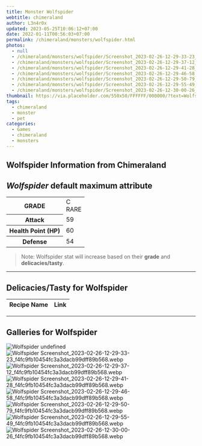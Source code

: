 ```yaml
---
title: Monster Wolfspider
webtitle: chimeraland
author: L3n4r0x
updated: 2023-05-25T10:06:12+07:00
date: 2022-01-11T00:56:03+07:00
permalink: /chimeraland/monsters/wolfspider.html
photos:
  - null
  - /chimeraland/monsters/wolfspider/Screenshot_2023-02-26-12-29-33-23_f4fc9fb10454fc3a3dacb99dff89b568.webp
  - /chimeraland/monsters/wolfspider/Screenshot_2023-02-26-12-29-37-12_f4fc9fb10454fc3a3dacb99dff89b568.webp
  - /chimeraland/monsters/wolfspider/Screenshot_2023-02-26-12-29-41-28_f4fc9fb10454fc3a3dacb99dff89b568.webp
  - /chimeraland/monsters/wolfspider/Screenshot_2023-02-26-12-29-46-58_f4fc9fb10454fc3a3dacb99dff89b568.webp
  - /chimeraland/monsters/wolfspider/Screenshot_2023-02-26-12-29-50-79_f4fc9fb10454fc3a3dacb99dff89b568.webp
  - /chimeraland/monsters/wolfspider/Screenshot_2023-02-26-12-29-55-49_f4fc9fb10454fc3a3dacb99dff89b568.webp
  - /chimeraland/monsters/wolfspider/Screenshot_2023-02-26-12-30-00-26_f4fc9fb10454fc3a3dacb99dff89b568.webp
thumbnail: https://via.placeholder.com/550x50/FFFFFF/000000/?text=Wolfspider
tags:
  - chimeraland
  - monster
  - pet
categories:
  - Games
  - chimeraland
  - monsters
---
```


<link
  rel="stylesheet"
  href="https://rawcdn.githack.com/dimaslanjaka/Web-Manajemen/870a349/css/bootstrap-5-3-0-alpha3-wrapper.css"
/>
<section id="bootstrap-wrapper">
  <h2>Wolfspider Information from Chimeraland</h2>
  <h2 id="attribute"><i>Wolfspider</i> default maximum attribute</h2>
  <div class="row">
    <div class="col mb-2">
      <div class="card bg-dark text-light">
        <div class="card-body">
          <table>
            <tr>
              <th>GRADE</th>
              <td>C <br /><span class="text-primary">RARE</span></td>
            </tr>
            <tr>
              <th>Attack</th>
              <td>59</td>
            </tr>
            <tr>
              <th>Health Point (HP)</th>
              <td>60</td>
            </tr>
            <tr>
              <th>Defense</th>
              <td>54</td>
            </tr>
          </table>
        </div>
      </div>
    </div>
  </div>
  <blockquote>
    Note: Wolfspider stat will increase based on their <b>grade</b> and
    <b>delicacies/tasty</b>.
  </blockquote>
  <hr />
  <h2 id="delicacies">Delicacies/Tasty for Wolfspider</h2>
  <div class="card">
    <div class="card-body">
      <div class="table-responsive">
        <table class="table table-striped table-dark">
          <thead>
            <tr>
              <th>Recipe Name</th>
              <th>Link</th>
            </tr>
          </thead>
          <tbody></tbody>
        </table>
      </div>
    </div>
  </div>
  <hr />
  <div id="gallery">
    <h2>Galleries for Wolfspider</h2>
    <div class="row">
      <div class="col-lg-6 col-12">
        <img
          src="https://www.webmanajemen.com/undefined"
          alt="Wolfspider undefined"
        />
      </div>
      <div class="col-lg-6 col-12">
        <img
          src="https://www.webmanajemen.com/chimeraland/monsters/wolfspider/Screenshot_2023-02-26-12-29-33-23_f4fc9fb10454fc3a3dacb99dff89b568.webp"
          alt="Wolfspider Screenshot_2023-02-26-12-29-33-23_f4fc9fb10454fc3a3dacb99dff89b568.webp"
        />
      </div>
      <div class="col-lg-6 col-12">
        <img
          src="https://www.webmanajemen.com/chimeraland/monsters/wolfspider/Screenshot_2023-02-26-12-29-37-12_f4fc9fb10454fc3a3dacb99dff89b568.webp"
          alt="Wolfspider Screenshot_2023-02-26-12-29-37-12_f4fc9fb10454fc3a3dacb99dff89b568.webp"
        />
      </div>
      <div class="col-lg-6 col-12">
        <img
          src="https://www.webmanajemen.com/chimeraland/monsters/wolfspider/Screenshot_2023-02-26-12-29-41-28_f4fc9fb10454fc3a3dacb99dff89b568.webp"
          alt="Wolfspider Screenshot_2023-02-26-12-29-41-28_f4fc9fb10454fc3a3dacb99dff89b568.webp"
        />
      </div>
      <div class="col-lg-6 col-12">
        <img
          src="https://www.webmanajemen.com/chimeraland/monsters/wolfspider/Screenshot_2023-02-26-12-29-46-58_f4fc9fb10454fc3a3dacb99dff89b568.webp"
          alt="Wolfspider Screenshot_2023-02-26-12-29-46-58_f4fc9fb10454fc3a3dacb99dff89b568.webp"
        />
      </div>
      <div class="col-lg-6 col-12">
        <img
          src="https://www.webmanajemen.com/chimeraland/monsters/wolfspider/Screenshot_2023-02-26-12-29-50-79_f4fc9fb10454fc3a3dacb99dff89b568.webp"
          alt="Wolfspider Screenshot_2023-02-26-12-29-50-79_f4fc9fb10454fc3a3dacb99dff89b568.webp"
        />
      </div>
      <div class="col-lg-6 col-12">
        <img
          src="https://www.webmanajemen.com/chimeraland/monsters/wolfspider/Screenshot_2023-02-26-12-29-55-49_f4fc9fb10454fc3a3dacb99dff89b568.webp"
          alt="Wolfspider Screenshot_2023-02-26-12-29-55-49_f4fc9fb10454fc3a3dacb99dff89b568.webp"
        />
      </div>
      <div class="col-lg-6 col-12">
        <img
          src="https://www.webmanajemen.com/chimeraland/monsters/wolfspider/Screenshot_2023-02-26-12-30-00-26_f4fc9fb10454fc3a3dacb99dff89b568.webp"
          alt="Wolfspider Screenshot_2023-02-26-12-30-00-26_f4fc9fb10454fc3a3dacb99dff89b568.webp"
        />
      </div>
    </div>
  </div>
</section>